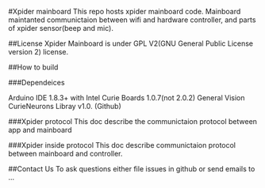 #Xpider mainboard
This repo hosts xpider mainboard code. Mainboard maintanted communictaion between wifi and hardware controller, and parts of xpider sensor(beep and mic).

##License
Xpider Mainboard is under GPL V2(GNU General Public License version 2) license.

##How to build

###Dependeices

Arduino IDE 1.8.3+ with Intel Curie Boards 1.0.7(not 2.0.2)
General Vision CurieNeurons Libray v1.0. (Github)

###Xpider protocol
This doc describe the communictaion protocol between app and mainboard

###Xpider inside protocol
This doc describe communictaion protocol between mainboard and controller.

##Contact Us
To ask questions either file issues in github or send emails to ...